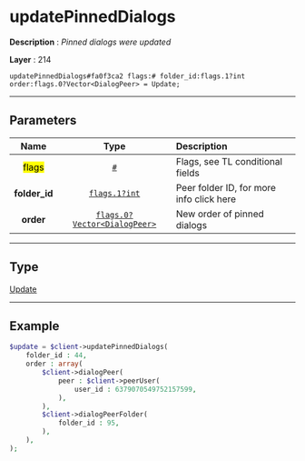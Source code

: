 # updatePinnedDialogs

**Description** : *Pinned dialogs were updated*

**Layer** : 214

```tl
updatePinnedDialogs#fa0f3ca2 flags:# folder_id:flags.1?int order:flags.0?Vector<DialogPeer> = Update;
```

---

## Parameters

| Name | Type | Description |
| :---: | :---: | :--- |
| <mark>flags</mark> | [`#`](type/#) | Flags, see TL conditional fields |
| **folder_id** | [`flags.1?int`](type/int) | Peer folder ID, for more info click here |
| **order** | [`flags.0?Vector<DialogPeer>`](type/DialogPeer) | New order of pinned dialogs |

---

## Type

[Update](type/Update)

---

## Example

```php
$update = $client->updatePinnedDialogs(
	folder_id : 44,
	order : array(
		$client->dialogPeer(
			peer : $client->peerUser(
				user_id : 6379070549752157599,
			),
		),
		$client->dialogPeerFolder(
			folder_id : 95,
		),
	),
);
```